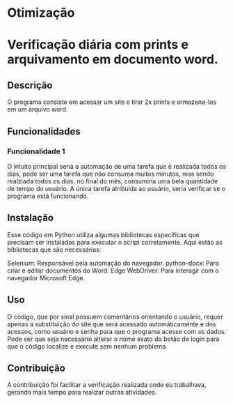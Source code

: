 # Otimização
# Verificação diária com prints e arquivamento em documento word.

## Descrição
O programa consiste em acessar um site e tirar 2x prints e armazena-los em um arquivo word.

## Funcionalidades

### Funcionalidade 1
O intuito principal seria a automação de uma tarefa que é realizada todos os dias, pode ser uma tarefa que não consuma muitos minutos, mas sendo realziada todos os dias, no final do mês, consumiria uma bela quantidade de tempo do usuário.
A única tarefa atribuida ao usuário, seria verificar se o programa está funcionando.

## Instalação
Esse código em Python utiliza algumas bibliotecas específicas que precisam ser instaladas para executar o script corretamente. Aqui estão as bibliotecas que são necessárias:

Selenium: Responsável pela automação do navegador.
python-docx: Para criar e editar documentos do Word.
Edge WebDriver: Para interagir com o navegador Microsoft Edge.

## Uso
O código, que por sinal possuem comentários orientando o usuário, requer apenas a substituição do site que será acessado automáticamente e dos acessos, como usuário e senha para que o programa acesse com os dados. Pode ser que seja necessário alterar o nome exato do botão de login para que o código localize e execute sem nenhum problema.

## Contribuição
A contribuição foi facilitar a verificação realizada onde eu trabalhava, gerando mais tempo para realizar outras atividades.

